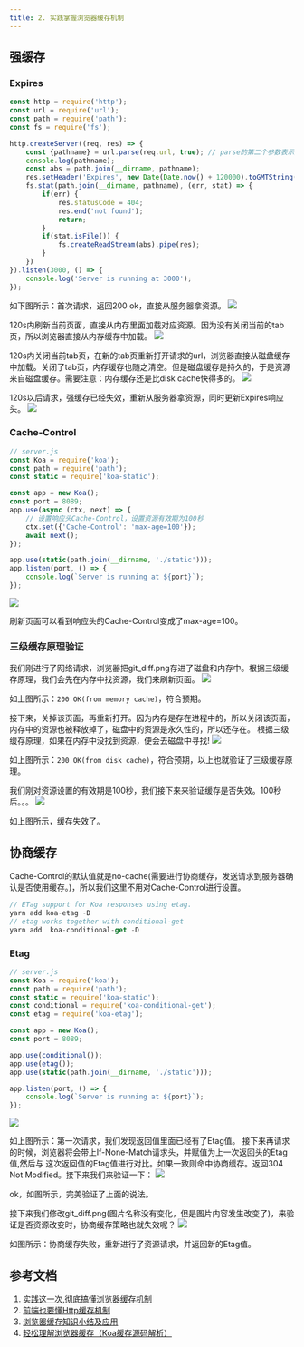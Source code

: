 ```yaml
---
title: 2. 实践掌握浏览器缓存机制
---
```

## 强缓存
### Expires
```js
const http = require('http');
const url = require('url');
const path = require('path');
const fs = require('fs');

http.createServer((req, res) => {
    const {pathname} = url.parse(req.url, true); // parse的第二个参数表示解析query参数
    console.log(pathname);
    const abs = path.join(__dirname, pathname);
    res.setHeader('Expires', new Date(Date.now() + 120000).toGMTString()); // 设置强缓存有效时间为120秒
    fs.stat(path.join(__dirname, pathname), (err, stat) => {
        if(err) {
            res.statusCode = 404;
            res.end('not found');
            return;
        }
        if(stat.isFile()) {
            fs.createReadStream(abs).pipe(res);
        }
    })
}).listen(3000, () => {
    console.log('Server is running at 3000');
});
```
如下图所示：首次请求，返回200 ok，直接从服务器拿资源。
![](./assets/expires.png)

120s内刷新当前页面，直接从内存里面加载对应资源。因为没有关闭当前的tab页，所以浏览器直接从内存缓存中加载。
![](./assets/expires2.png)

120s内关闭当前tab页，在新的tab页重新打开请求的url，浏览器直接从磁盘缓存中加载。关闭了tab页，内存缓存也随之清空。但是磁盘缓存是持久的，于是资源来自磁盘缓存。需要注意：内存缓存还是比disk cache快得多的。
![](./assets/expires3.png)

120s以后请求，强缓存已经失效，重新从服务器拿资源，同时更新Expires响应头。
![](./assets/expires4.png)

### Cache-Control
```js
// server.js
const Koa = require('koa');
const path = require('path');
const static = require('koa-static');

const app = new Koa();
const port = 8089;
app.use(async (ctx, next) => {
    // 设置响应头Cache-Control，设置资源有效期为100秒
    ctx.set({'Cache-Control': 'max-age=100'});
    await next();
});

app.use(static(path.join(__dirname, './static')));
app.listen(port, () => {
    console.log(`Server is running at ${port}`);
});
```
![](./assets/cache.png)

刷新页面可以看到响应头的Cache-Control变成了max-age=100。

### 三级缓存原理验证
我们刚进行了网络请求，浏览器把git_diff.png存进了磁盘和内存中。根据三级缓存原理，我们会先在内存中找资源，我们来刷新页面。
![](./assets/cache2.png)

如上图所示：`200 OK(from memory cache)`，符合预期。

接下来，关掉该页面，再重新打开。因为内存是存在进程中的，所以关闭该页面，内存中的资源也被释放掉了，磁盘中的资源是永久性的，所以还存在。
根据三级缓存原理，如果在内存中没找到资源，便会去磁盘中寻找!
![](./assets/cache3.png)

如上图所示：`200 OK(from disk cache)`，符合预期，以上也就验证了三级缓存原理。

我们刚对资源设置的有效期是100秒，我们接下来来验证缓存是否失效。100秒后。。。
![](./assets/cache.png)

如上图所示，缓存失效了。
## 协商缓存
Cache-Control的默认值就是no-cache(需要进行协商缓存，发送请求到服务器确认是否使用缓存。)，所以我们这里不用对Cache-Control进行设置。
```js
// ETag support for Koa responses using etag.
yarn add koa-etag -D
// etag works together with conditional-get
yarn add  koa-conditional-get -D
```
### Etag
```js
// server.js
const Koa = require('koa');
const path = require('path');
const static = require('koa-static');
const conditional = require('koa-conditional-get');
const etag = require('koa-etag');

const app = new Koa();
const port = 8089;

app.use(conditional());
app.use(etag());
app.use(static(path.join(__dirname, './static')));

app.listen(port, () => {
    console.log(`Server is running at ${port}`);
});
```
![](./assets/etag.png)

如上图所示：第一次请求，我们发现返回值里面已经有了Etag值。
接下来再请求的时候，浏览器将会带上If-None-Match请求头，并赋值为上一次返回头的Etag值,然后与 这次返回值的Etag值进行对比。如果一致则命中协商缓存。返回304 Not Modified。接下来我们来验证一下：
![](./assets/etag2.png)

ok，如图所示，完美验证了上面的说法。

接下来我们修改git_diff.png(图片名称没有变化，但是图片内容发生改变了)，来验证是否资源改变时，协商缓存策略也就失效呢？
![](./assets/etag3.png)

如图所示：协商缓存失败，重新进行了资源请求，并返回新的Etag值。
## 参考文档
1. [实践这一次,彻底搞懂浏览器缓存机制](https://juejin.im/post/5c4528a6f265da611a4822cc)
2. [前端也要懂Http缓存机制](https://juejin.im/post/5b70edd4f265da27df0938bc)
3. [浏览器缓存知识小结及应用](https://www.cnblogs.com/lyzg/p/5125934.html?f=tt)
4. [轻松理解浏览器缓存（Koa缓存源码解析）](https://juejin.im/post/5e95b3e56fb9a03c373042d2#heading-0)